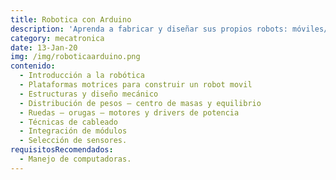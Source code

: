 ```yaml
---
title: Robotica con Arduino
description: 'Aprenda a fabricar y diseñar sus propios robots: móviles/ control android'
category: mecatronica
date: 13-Jan-20
img: /img/roboticaarduino.png
contenido:
  - Introducción a la robótica
  - Plataformas motrices para construir un robot movil
  - Estructuras y diseño mecánico
  - Distribución de pesos – centro de masas y equilibrio
  - Ruedas – orugas – motores y drivers de potencia
  - Técnicas de cableado
  - Integración de módulos
  - Selección de sensores.
requisitosRecomendados:
  - Manejo de computadoras.
---
```



